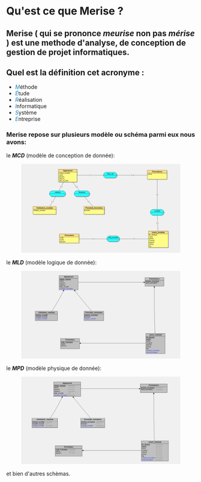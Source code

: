 # Qu'est ce que Merise ?

## Merise ( qui se prononce _meurise_ non pas _mérise_ ) est une methode d'analyse, de conception de gestion de projet informatiques.

## Quel est la définition cet acronyme :

- <span style="color:#1582B8">_M_</span>éthode
- <span style="color:#1582B8">_É_</span>tude
- <span style="color:#1582B8">_R_</span>éalisation
- <span style="color:#1582B8">_I_</span>nformatique
- <span style="color:#1582B8">_S_</span>ystème
- <span style="color:#1582B8">_E_</span>ntreprise

### Merise repose sur plusieurs modèle ou schéma parmi eux nous avons:

le **_MCD_** (modèle de conception de donnée):

<figure>
  <img src="MCD.png" alt="" width="500" />
</figure>

le **_MLD_** (modèle logique de donnée):

<figure>
  <img src="MLD.png" alt="" width="500" />
</figure>

le **_MPD_** (modèle physique de donnée):

<figure>
  <img src="MPD.png" alt="" width="500" />
</figure>

et bien d'autres schèmas.
